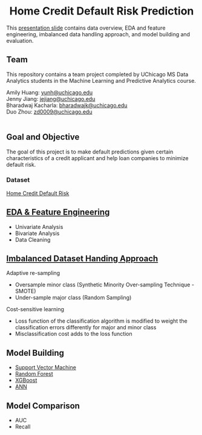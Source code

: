 <DIV ALIGN=CENTER>
    <h1>
Home Credit Default Risk Prediction
</h1>
      
</DIV> 

This [presentation slide](https://github.com/amilyhuang10/Home-Credit-Default-Risk-Prediction/blob/main/Presentation_Slide.pdf)
 contains data overview, EDA and feature engineering, imbalanced data handling approach, and model building and evaluation.

## **Team**<br>
This repository contains a team project completed by UChicago MS Data Analytics students in the Machine Learning and Predictive Analytics course.<br>

Amily Huang: yunh@uchicago.edu<br>
Jenny Jiang: jejiang@uchicago.edu<br>
Bharadwaj Kacharla: bharadwajk@uchicago.edu<br>
Duo Zhou: zd0009@uchicago.edu<br>
<br>

## **Goal and Objective**<br>
The goal of this project is to make default predictions given certain characteristics of a credit applicant and help loan companies to minimize default risk. 

### **Dataset**<br>
[Home Credit Default Risk](https://www.kaggle.com/c/home-credit-default-risk/data)

## **[EDA & Feature Engineering](https://github.com/amilyhuang10/Home-Credit-Default-Risk-Prediction/blob/main/EDA_Feature_Engineering.ipynb)**
- Univariate Analysis
- Bivariate Analysis
- Data Cleaning

## **[Imbalanced Dataset Handing Approach](https://github.com/amilyhuang10/Home-Credit-Default-Risk-Prediction/blob/main/Imbalanced_Data_Handling.ipynb)**
Adaptive re-sampling
- Oversample minor class (Synthetic Minority Over-sampling Technique - SMOTE)
- Under-sample major class (Random Sampling)

Cost-sensitive learning
- Loss function of the classification algorithm is modified to weight the classification errors differently for major and minor class
- Misclassification cost adds to the loss function

## **Model Building**
- [Support Vector Machine](https://github.com/amilyhuang10/Home-Credit-Default-Risk-Prediction/blob/main/Model%20Fitting/SVM.ipynb)
- [Random Forest](https://github.com/amilyhuang10/Home-Credit-Default-Risk-Prediction/blob/main/Model%20Fitting/RandomForest.ipynb)
- [XGBoost](https://github.com/amilyhuang10/Home-Credit-Default-Risk-Prediction/blob/main/Model%20Fitting/XGBoost.ipynb)
- [ANN](https://github.com/amilyhuang10/Home-Credit-Default-Risk-Prediction/blob/main/Model%20Fitting/ANN_Regression.ipynb)

## **Model Comparison**
- AUC 
- Recall
